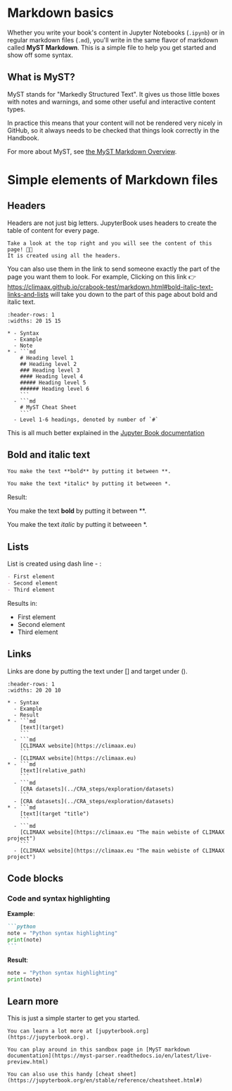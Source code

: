# Markdown basics

Whether you write your book's content in Jupyter Notebooks (`.ipynb`) or
in regular markdown files (`.md`), you'll write in the same flavor of markdown
called **MyST Markdown**.
This is a simple file to help you get started and show off some syntax.

## What is MyST?

MyST stands for "Markedly Structured Text".  It gives us those little boxes with notes and warnings, and some other useful and interactive content types.

In practice this means that your content will not be rendered very nicely in GitHub, so it always needs to be checked that things look correctly in the Handbook.

For more about MyST, see [the MyST Markdown Overview](https://jupyterbook.org/content/myst.html).

# Simple elements of Markdown files

## Headers

Headers are not just big letters. JupyterBook uses headers to create the table of content for every page.

```{hint}
Take a look at the top right and you will see the content of this page! 🧑‍🏫
It is created using all the headers.
```

You can also use them in the link to send someone exactly the part of the page you want them to look.
For example,
Clicking on this link 👉 https://climaax.github.io/crabook-test/markdown.html#bold-italic-text-links-and-lists will take you down to the part of this page about bold and italic text.

``````{list-table}
:header-rows: 1
:widths: 20 15 15

* - Syntax
  - Example
  - Note
* - ```md
    # Heading level 1
    ## Heading level 2
    ### Heading level 3
    #### Heading level 4
    ##### Heading level 5
    ###### Heading level 6
    ```
  - ```md
    # MyST Cheat Sheet
    ```
  - Level 1-6 headings, denoted by number of `#`
``````


This is all much better explained in the [Jupyter Book documentation](https://jupyterbook.org/en/stable/structure/sections-headers.html)

## Bold and italic text

````md
You make the text **bold** by putting it between **.

You make the text *italic* by putting it betweeen *.

````

Result:

You make the text **bold** by putting it between **.

You make the text *italic* by putting it betweeen *.

## Lists

List is created using dash line - :
````md
- First element
- Second element
- Third element
````
Results in:
- First element
- Second element
- Third element

## Links

Links are done by putting the text under [] and target under ().
``````{list-table}
:header-rows: 1
:widths: 20 20 10

* - Syntax
  - Example
  - Result
* - ```md
    [text](target)
    ```
  - ```md
    [CLIMAAX website](https://climaax.eu)
    ```
  - [CLIMAAX website](https://climaax.eu)
* - ```md
    [text](relative_path)
    ```
  - ```md
    [CRA datasets](../CRA_steps/exploration/datasets)
    ```
  - [CRA datasets](../CRA_steps/exploration/datasets)
* - ```md
    [text](target "title")
    ```
  - ```md
    [CLIMAAX website](https://climaax.eu "The main webiste of CLIMAAX project")
    ```
  - [CLIMAAX website](https://climaax.eu "The main webiste of CLIMAAX project")
``````

## Code blocks

### Code and syntax highlighting

**Example**:

````md
```python
note = "Python syntax highlighting"
print(note)
```
````
**Result**:

```python
note = "Python syntax highlighting"
print(note)
```


## Learn more

This is just a simple starter to get you started.
```{seealso}
You can learn a lot more at [jupyterbook.org](https://jupyterbook.org).

You can play around in this sandbox page in [MyST markdown documentation](https://myst-parser.readthedocs.io/en/latest/live-preview.html)

You can also use this handy [cheat sheet](https://jupyterbook.org/en/stable/reference/cheatsheet.html#)
```

